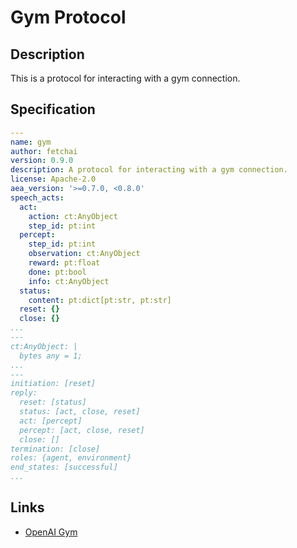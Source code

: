 # Gym Protocol

## Description

This is a protocol for interacting with a gym connection.

## Specification

```yaml
---
name: gym
author: fetchai
version: 0.9.0
description: A protocol for interacting with a gym connection.
license: Apache-2.0
aea_version: '>=0.7.0, <0.8.0'
speech_acts:
  act:
    action: ct:AnyObject
    step_id: pt:int
  percept:
    step_id: pt:int
    observation: ct:AnyObject
    reward: pt:float
    done: pt:bool
    info: ct:AnyObject
  status:
    content: pt:dict[pt:str, pt:str]
  reset: {}
  close: {}
...
---
ct:AnyObject: |
  bytes any = 1;
...
---
initiation: [reset]
reply:
  reset: [status]
  status: [act, close, reset]
  act: [percept]
  percept: [act, close, reset]
  close: []
termination: [close]
roles: {agent, environment}
end_states: [successful]
...
```

## Links

* <a href="https://gym.openai.com" target="_blank">OpenAI Gym</a>
